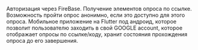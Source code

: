Авторизация через FireBase. 
Получение элементов опроса по ссылке.
Возможность пройти опрос анонимно, если это доступно для этого опроса. 
Мобильное приложение на Flutter под андроид, которое позволит пользователю заходить в свой GOOGLE account, которое отображает опросы по ссылке/коду, хранит состояния прохождения опроса до его завершения. 
